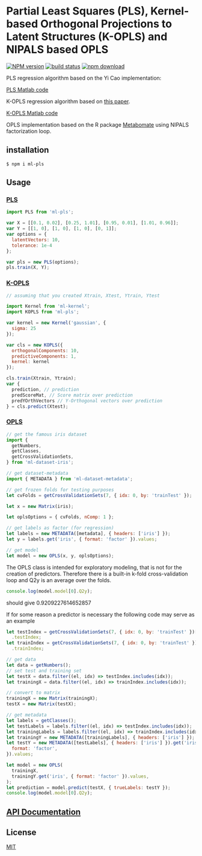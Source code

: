 # Partial Least Squares (PLS), Kernel-based Orthogonal Projections to Latent Structures (K-OPLS) and NIPALS based OPLS

[![NPM version][npm-image]][npm-url]
[![build status][travis-image]][travis-url]
[![npm download][download-image]][download-url]

PLS regression algorithm based on the Yi Cao implementation:

[PLS Matlab code](http://www.mathworks.com/matlabcentral/fileexchange/18760-partial-least-squares-and-discriminant-analysis)

K-OPLS regression algorithm based on [this paper](http://onlinelibrary.wiley.com/doi/10.1002/cem.1071/abstract).

[K-OPLS Matlab code](http://kopls.sourceforge.net/download.shtml)

OPLS implementation based on the R package [Metabomate](https://github.com/kimsche/MetaboMate) using NIPALS factorization loop.

## installation

`$ npm i ml-pls`

## Usage

### [PLS](./src/PLS.js)

```js
import PLS from 'ml-pls';

var X = [[0.1, 0.02], [0.25, 1.01], [0.95, 0.01], [1.01, 0.96]];
var Y = [[1, 0], [1, 0], [1, 0], [0, 1]];
var options = {
  latentVectors: 10,
  tolerance: 1e-4
};

var pls = new PLS(options);
pls.train(X, Y);
```

### [K-OPLS](./src/KOPLS.js)

```js
// assuming that you created Xtrain, Xtest, Ytrain, Ytest

import Kernel from 'ml-kernel';
import KOPLS from 'ml-pls';

var kernel = new Kernel('gaussian', {
  sigma: 25
});

var cls = new KOPLS({
  orthogonalComponents: 10,
  predictiveComponents: 1,
  kernel: kernel
});

cls.train(Xtrain, Ytrain);
var {
  prediction, // prediction
  predScoreMat, // Score matrix over prediction
  predYOrthVectors // Y-Orthogonal vectors over prediction
} = cls.predict(Xtest);
```

### [OPLS](./src/OPLS.js)

```js
// get the famous iris dataset
import {
  getNumbers,
  getClasses,
  getCrossValidationSets,
} from 'ml-dataset-iris'; 

// get dataset-metadata
import { METADATA } from 'ml-dataset-metadata';

// get frozen folds for testing purposes
let cvFolds = getCrossValidationSets(7, { idx: 0, by: 'trainTest' });

let x = new Matrix(iris);

let oplsOptions = { cvFolds, nComp: 1 };

// get labels as factor (for regression)
let labels = new METADATA([metadata], { headers: ['iris'] });
let y = labels.get('iris', { format: 'factor' }).values;

// get model
let model = new OPLS(x, y, oplsOptions);
```
The OPLS class is intended for exploratory modeling, that is not for the creation of predictors. Therefore there is a built-in k-fold cross-validation loop and Q2y is an average over the folds. 

```js 
console.log(model.model[0].Q2y);
``` 
should give 0.9209227614652857

If for some reason a predictor is necessary the following code may serve as an example

```js
let testIndex = getCrossValidationSets(7, { idx: 0, by: 'trainTest' })[0]
  .testIndex;
let trainIndex = getCrossValidationSets(7, { idx: 0, by: 'trainTest' })[0]
  .trainIndex;

// get data
let data = getNumbers();
// set test and training set
let testX = data.filter((el, idx) => testIndex.includes(idx));
let trainingX = data.filter((el, idx) => trainIndex.includes(idx));

// convert to matrix
trainingX = new Matrix(trainingX);
testX = new Matrix(testX);

// get metadata
let labels = getClasses();
let testLabels = labels.filter((el, idx) => testIndex.includes(idx));
let trainingLabels = labels.filter((el, idx) => trainIndex.includes(idx));
let trainingY = new METADATA([trainingLabels], { headers: ['iris'] });
let testY = new METADATA([testLabels], { headers: ['iris'] }).get('iris', {
  format: 'factor',
}).values;

let model = new OPLS(
  trainingX,
  trainingY.get('iris', { format: 'factor' }).values,
);
let prediction = model.predict(testX, { trueLabels: testY });
console.log(model.model[0].Q2y);
```


## [API Documentation](http://mljs.github.io/pls/)

## License

[MIT](./LICENSE)

[npm-image]: https://img.shields.io/npm/v/ml-pls.svg?style=flat-square
[npm-url]: https://npmjs.org/package/ml-pls
[travis-image]: https://img.shields.io/travis/mljs/pls/master.svg?style=flat-square
[travis-url]: https://travis-ci.org/mljs/pls
[download-image]: https://img.shields.io/npm/dm/ml-pls.svg?style=flat-square
[download-url]: https://npmjs.org/package/ml-pls
